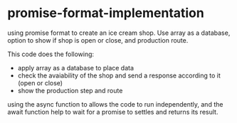# promise-format-implementation
using promise format to create an ice cream shop. Use array as a database, option to show if shop is open or close, and production route.

This code does the following:
- apply array as a database to place data
- check the avaiability of the shop and send a response according to it (open or close)
- show the production step and route

using the async function to allows the code to run independently, and the await function help
to wait for a promise to settles and returns its result. 


